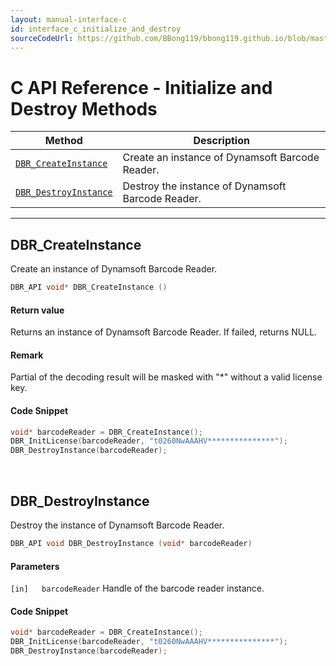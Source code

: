 ```yaml
---
layout: manual-interface-c
id: interface_c_initialize_and_destroy
sourceCodeUrl: https://github.com/BBong119/bbong119.github.io/blob/master/dbr-detailed-info/manual/interface/c-and-cpp/c/methods/initialize-and-destroy.md
---
```



# C API Reference - Initialize and Destroy Methods

  | Method               | Description |
  |----------------------|-------------|
  | [`DBR_CreateInstance`](#dbr_createinstance) | Create an instance of Dynamsoft Barcode Reader. |
  | [`DBR_DestroyInstance`](#dbr_destroyinstance) | Destroy the instance of Dynamsoft Barcode Reader. |
  
  ---
  
   




## DBR_CreateInstance
Create an instance of Dynamsoft Barcode Reader.


```c
DBR_API void* DBR_CreateInstance ()	
```   

#### Return value
Returns an instance of Dynamsoft Barcode Reader. If failed, returns NULL.


#### Remark
Partial of the decoding result will be masked with "\*" without a valid license key.

#### Code Snippet
```c
void* barcodeReader = DBR_CreateInstance();
DBR_InitLicense(barcodeReader, "t0260NwAAAHV***************");
DBR_DestroyInstance(barcodeReader);
```


&nbsp;





## DBR_DestroyInstance
Destroy the instance of Dynamsoft Barcode Reader.

```c
DBR_API void DBR_DestroyInstance (void* barcodeReader)	
```   
   
#### Parameters
`[in]	barcodeReader` Handle of the barcode reader instance.

#### Code Snippet
```c
void* barcodeReader = DBR_CreateInstance();
DBR_InitLicense(barcodeReader, "t0260NwAAAHV***************");
DBR_DestroyInstance(barcodeReader);
```

